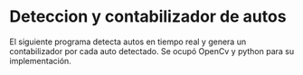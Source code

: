 # Deteccion y contabilizador de autos 

El siguiente programa detecta autos en tiempo real y genera un contabilizador por cada auto detectado. 
Se ocupó OpenCv y python para su implementación.
